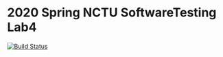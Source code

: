 # 2020 Spring NCTU SoftwareTesting Lab4 

[![Build Status](https://travis-ci.org/bauuuu1021/0856101.svg?branch=master)](https://travis-ci.org/bauuuu1021/0856101)
